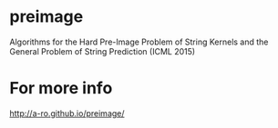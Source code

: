 # preimage
Algorithms for the Hard Pre-Image Problem of String Kernels and the General Problem of String Prediction (ICML 2015)

# For more info
http://a-ro.github.io/preimage/
